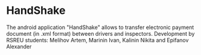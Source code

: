 # HandShake
The android application "HandShake" allows to transfer electronic payment document (in .xml format) between drivers and inspectors. Development by RSREU students: Melihov Artem, Marinin Ivan, Kalinin Nikita and Epifanov Alexander
